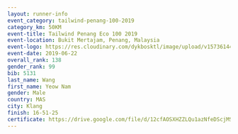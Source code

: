 ```yaml
--- 
layout: runner-info 
event_category: tailwind-penang-100-2019 
category_km: 50KM 
event-title: Tailwind Penang Eco 100 2019 
event-location: Bukit Mertajam, Penang, Malaysia 
event-logo: https://res.cloudinary.com/dykbosktl/image/upload/v1573614442/Logo/Logo_gqlzi3.jpg 
event-date: 2019-06-22 
overall_rank: 138
gender_rank: 99
bib: 5131
last_name: Wang
first_name: Yeow Nam
gender: Male
country: MAS
city: Klang
finish: 16-51-25
certificate: https://drive.google.com/file/d/12cfAOSXHZZLQu1azNfeDScjMSjd9RniZ/view?usp=sharing
--- 
```

